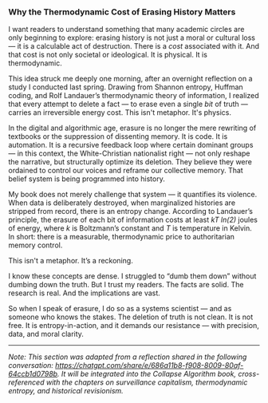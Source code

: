### Why the Thermodynamic Cost of Erasing History Matters

I want readers to understand something that many academic circles are only beginning to explore: erasing history is not just a moral or cultural loss — it is a calculable act of destruction. There is a *cost* associated with it. And that cost is not only societal or ideological. It is physical. It is thermodynamic.

This idea struck me deeply one morning, after an overnight reflection on a study I conducted last spring. Drawing from Shannon entropy, Huffman coding, and Rolf Landauer’s thermodynamic theory of information, I realized that every attempt to delete a fact — to erase even a single *bit* of truth — carries an irreversible energy cost. This isn't metaphor. It's physics.

In the digital and algorithmic age, erasure is no longer the mere rewriting of textbooks or the suppression of dissenting memory. It is code. It is automation. It is a recursive feedback loop where certain dominant groups — in this context, the White-Christian nationalist right — not only reshape the narrative, but structurally optimize its deletion. They believe they were ordained to control our voices and reframe our collective memory. That belief system is being programmed into history.

My book does not merely challenge that system — it quantifies its violence. When data is deliberately destroyed, when marginalized histories are stripped from record, there is an entropy change. According to Landauer’s principle, the erasure of each bit of information costs at least *kT ln(2)* joules of energy, where *k* is Boltzmann’s constant and *T* is temperature in Kelvin. In short: there is a measurable, thermodynamic price to authoritarian memory control.

This isn't a metaphor. It’s a reckoning.

I know these concepts are dense. I struggled to “dumb them down” without dumbing down the truth. But I trust my readers. The facts are solid. The research is real. And the implications are vast.

So when I speak of erasure, I do so as a systems scientist — and as someone who knows the stakes. The deletion of truth is not clean. It is not free. It is entropy-in-action, and it demands our resistance — with precision, data, and moral clarity.

---

*Note: This section was adapted from a reflection shared in the following conversation: https://chatgpt.com/share/e/686a11b8-f908-8009-80af-64ccb1d0798b. It will be integrated into the Collapse Algorithm book, cross-referenced with the chapters on surveillance capitalism, thermodynamic entropy, and historical revisionism.*

